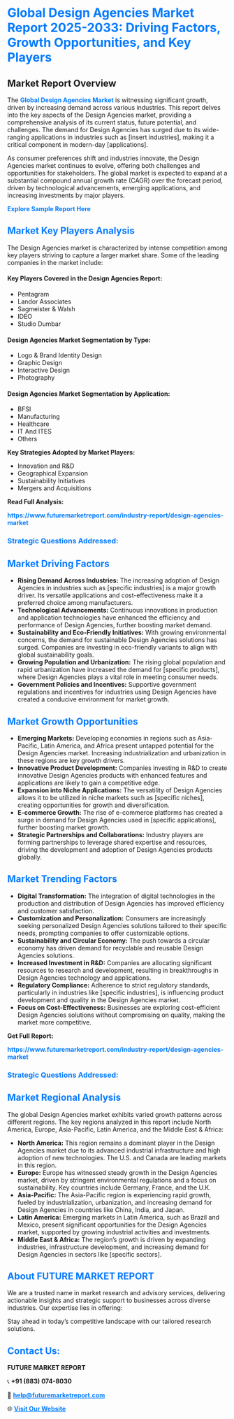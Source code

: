<h1 style="color: #007BFF;">Global Design Agencies Market Report 2025-2033: Driving Factors, Growth Opportunities, and Key Players</h1>

<section id="overview">
<h2>Market Report Overview</h2>
<p>The <a href="https://www.futuremarketreport.com/industry-report/design-agencies-market" style="color: #007BFF; text-decoration: none;"><strong>Global Design Agencies Market</strong></a> is witnessing significant growth, driven by increasing demand across various industries. This report delves into the key aspects of the Design Agencies market, providing a comprehensive analysis of its current status, future potential, and challenges. The demand for Design Agencies has surged due to its wide-ranging applications in industries such as [insert industries], making it a critical component in modern-day [applications].</p>
<p>As consumer preferences shift and industries innovate, the Design Agencies market continues to evolve, offering both challenges and opportunities for stakeholders. The global market is expected to expand at a substantial compound annual growth rate (CAGR) over the forecast period, driven by technological advancements, emerging applications, and increasing investments by major players.</p>
</section>

<section id="overview">
<p><a href="https://www.futuremarketreport.com/request-sample/reportId=56710" style="color: #007BFF; text-decoration: none;"><strong>Explore Sample Report Here</strong></a></p>
</section>

<section id="key-players">
<h2 style="color: #007BFF;">Market Key Players Analysis</h2>
<p>The Design Agencies market is characterized by intense competition among key players striving to capture a larger market share. Some of the leading companies in the market include:</p>
<h4>Key Players Covered in the Design Agencies Report:</h4>
<ul><li>Pentagram</li><li>Landor Associates</li><li>Sagmeister &amp; Walsh</li><li>IDEO</li><li>Studio Dumbar</li></ul>
<h4>Design Agencies Market Segmentation by Type:</h4>
<ul><li>Logo &amp; Brand Identity Design</li><li>Graphic Design</li><li>Interactive Design</li><li>Photography</li></ul>

<h4>Design Agencies Market Segmentation by Application:</h4>
<ul><li>BFSI</li><li>Manufacturing</li><li>Healthcare</li><li>IT And ITES</li><li>Others</li></ul>
<p><strong>Key Strategies Adopted by Market Players:</strong></p>
<ul>
<li>Innovation and R&D</li>
<li>Geographical Expansion</li>
<li>Sustainability Initiatives</li>
<li>Mergers and Acquisitions</li>
</ul>
</section>

<section>
<p><strong>Read Full Analysis: </strong></p><a href="https://www.futuremarketreport.com/industry-report/design-agencies-market" style="color: #007BFF; text-decoration: none;"><strong>https://www.futuremarketreport.com/industry-report/design-agencies-market</strong></a>
<h3 style="color: #007BFF;">Strategic Questions Addressed:</h3>
</section>

<section id="driving-factors">
<h2 style="color: #007BFF;">Market Driving Factors</h2>
<ul>
<li><strong>Rising Demand Across Industries:</strong> The increasing adoption of Design Agencies in industries such as [specific industries] is a major growth driver. Its versatile applications and cost-effectiveness make it a preferred choice among manufacturers.</li>
<li><strong>Technological Advancements:</strong> Continuous innovations in production and application technologies have enhanced the efficiency and performance of Design Agencies, further boosting market demand.</li>
<li><strong>Sustainability and Eco-Friendly Initiatives:</strong> With growing environmental concerns, the demand for sustainable Design Agencies solutions has surged. Companies are investing in eco-friendly variants to align with global sustainability goals.</li>
<li><strong>Growing Population and Urbanization:</strong> The rising global population and rapid urbanization have increased the demand for [specific products], where Design Agencies plays a vital role in meeting consumer needs.</li>
<li><strong>Government Policies and Incentives:</strong> Supportive government regulations and incentives for industries using Design Agencies have created a conducive environment for market growth.</li>
</ul>
</section>

<section id="growth-opportunities">
<h2 style="color: #007BFF;">Market Growth Opportunities</h2>
<ul>
<li><strong>Emerging Markets:</strong> Developing economies in regions such as Asia-Pacific, Latin America, and Africa present untapped potential for the Design Agencies market. Increasing industrialization and urbanization in these regions are key growth drivers.</li>
<li><strong>Innovative Product Development:</strong> Companies investing in R&D to create innovative Design Agencies products with enhanced features and applications are likely to gain a competitive edge.</li>
<li><strong>Expansion into Niche Applications:</strong> The versatility of Design Agencies allows it to be utilized in niche markets such as [specific niches], creating opportunities for growth and diversification.</li>
<li><strong>E-commerce Growth:</strong> The rise of e-commerce platforms has created a surge in demand for Design Agencies used in [specific applications], further boosting market growth.</li>
<li><strong>Strategic Partnerships and Collaborations:</strong> Industry players are forming partnerships to leverage shared expertise and resources, driving the development and adoption of Design Agencies products globally.</li>
</ul>
</section>

<section id="trending-factors">
<h2 style="color: #007BFF;">Market Trending Factors</h2>
<ul>
<li><strong>Digital Transformation:</strong> The integration of digital technologies in the production and distribution of Design Agencies has improved efficiency and customer satisfaction.</li>
<li><strong>Customization and Personalization:</strong> Consumers are increasingly seeking personalized Design Agencies solutions tailored to their specific needs, prompting companies to offer customizable options.</li>
<li><strong>Sustainability and Circular Economy:</strong> The push towards a circular economy has driven demand for recyclable and reusable Design Agencies solutions.</li>
<li><strong>Increased Investment in R&D:</strong> Companies are allocating significant resources to research and development, resulting in breakthroughs in Design Agencies technology and applications.</li>
<li><strong>Regulatory Compliance:</strong> Adherence to strict regulatory standards, particularly in industries like [specific industries], is influencing product development and quality in the Design Agencies market.</li>
<li><strong>Focus on Cost-Effectiveness:</strong> Businesses are exploring cost-efficient Design Agencies solutions without compromising on quality, making the market more competitive.</li>
</ul>
</section>

<section>
<p><strong>Get Full Report: </strong></p><a href="https://www.futuremarketreport.com/industry-report/design-agencies-market" style="color: #007BFF; text-decoration: none;"><strong>https://www.futuremarketreport.com/industry-report/design-agencies-market</strong></a>
<h3 style="color: #007BFF;">Strategic Questions Addressed:</h3>
</section>


<section id="regional-analysis">
<h2 style="color: #007BFF;">Market Regional Analysis</h2>
<p>The global Design Agencies market exhibits varied growth patterns across different regions. The key regions analyzed in this report include North America, Europe, Asia-Pacific, Latin America, and the Middle East & Africa:</p>
<ul>
<li><strong>North America:</strong> This region remains a dominant player in the Design Agencies market due to its advanced industrial infrastructure and high adoption of new technologies. The U.S. and Canada are leading markets in this region.</li>
<li><strong>Europe:</strong> Europe has witnessed steady growth in the Design Agencies market, driven by stringent environmental regulations and a focus on sustainability. Key countries include Germany, France, and the U.K.</li>
<li><strong>Asia-Pacific:</strong> The Asia-Pacific region is experiencing rapid growth, fueled by industrialization, urbanization, and increasing demand for Design Agencies in countries like China, India, and Japan.</li>
<li><strong>Latin America:</strong> Emerging markets in Latin America, such as Brazil and Mexico, present significant opportunities for the Design Agencies market, supported by growing industrial activities and investments.</li>
<li><strong>Middle East & Africa:</strong> The region’s growth is driven by expanding industries, infrastructure development, and increasing demand for Design Agencies in sectors like [specific sectors].</li>
</ul>
</section>

<footer>
<h2 style="color: #007BFF;">About FUTURE MARKET REPORT</h2>
<p>We are a trusted name in market research and advisory services, delivering actionable insights and strategic support to businesses across diverse industries. Our expertise lies in offering:</p>

<p>Stay ahead in today’s competitive landscape with our tailored research solutions.</p>

<h2 style="color: #007BFF;">Contact Us:</h2>
<p><strong>FUTURE MARKET REPORT</strong></p>
<p>📞 <strong>+91 (883) 074-8030</strong></p>
<p>📧 <strong><a href="mailto:help@futuremarketreport.com" style="color: #007BFF;">help@futuremarketreport.com</a></strong></p>
<p>🌐 <strong><a href="https://www.futuremarketreport.com/" style="color: #007BFF;">Visit Our Website</a></strong></p>
</footer>